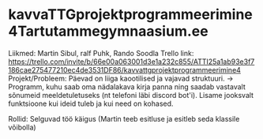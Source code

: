 # kavvaTTGprojektprogrammeerimine4Tartutammegymnaasium.ee
Liikmed: Martin Sibul, ralf Puhk, Rando Soodla
Trello link: https://trello.com/invite/b/66e00a063001d3e1a232c855/ATTI25a1ab93e3f7186cae275477210ec4de3531DF86/kavvattgprojektprogrammeerimine4
Projekt/Probleem:
Päevad on liiga kaootilised ja vajavad struktuuri. -> Programm, kuhu saab oma nädalakava kirja panna ning saadab vastavalt sõnumeid meeldetuletuseks (nt telefoni läbi discord bot'i). Lisame jooksvalt funktsioone kui ideid tuleb ja kui need on kohased.

Rollid:
Selguvad töö käigus (Martin teeb esitluse ja esitleb seda klassile võibolla)
